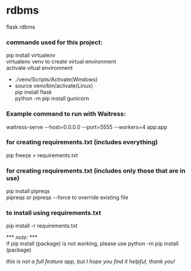 # rdbms
flask rdbms
### commands used for this project:
pip install virtualenv  
virtualenv venv to create virtual environment  
activate vitual environment  
 - ./venv/Scripts/Activate(Windows)  
 - source venv/bin/activate(Linux)  
pip install flask  
python -m pip install gunicorn

### Example command to run with Waitress:
waitress-serve --host=0.0.0.0 --port=5555 --workers=4 app:app

### for creating requirements.txt (includes everything)
pip freeze > requirements.txt

### for creating requirements.txt (includes only those that are in use)
pip install pipreqs  
pipreqs or pipreqs --force to override existing file

### to install using requirements.txt
pip install -r requirements.txt

*** *note:* ***   
if pip install (package) is not working, please use python -m pip install (package)  

*this is not a full feature app, but I hope you find it helpful, thank you!*
